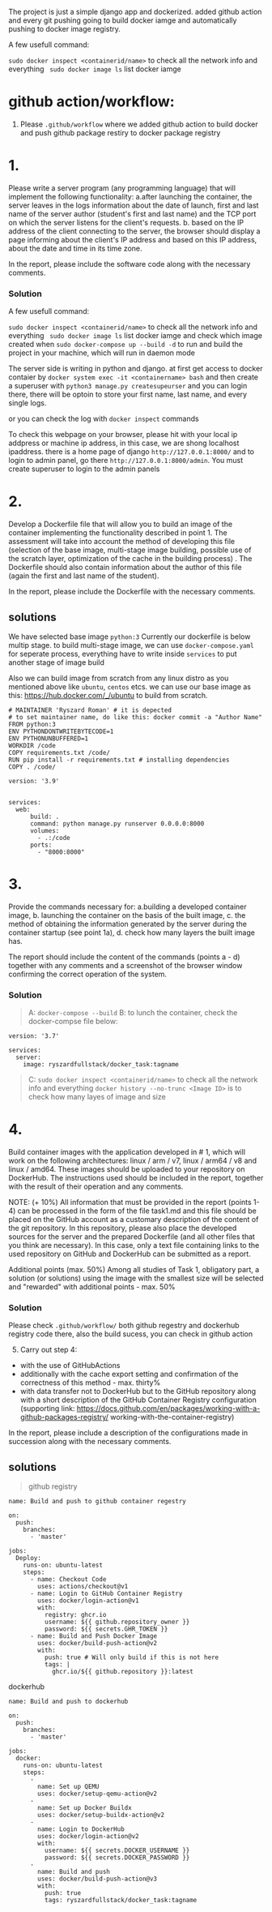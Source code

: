 The project is just a simple django app and dockerized. added github action and every git pushing going to build docker iamge and automatically pushing to docker image registry.


A few usefull command:

 `sudo docker inspect <containerid/name>` to check all the network info and everything
` sudo docker image ls` list docker iamge

# github action/workflow:
01. Please `.github/workflow` where we added github action to build docker and push github package restiry to docker package registry

# 1. 
Please write a server program (any programming language) that will implement the following functionality:
a.after launching the container, the server leaves in the logs information about the date of launch, first and last name of the server author (student's first and last name) and the TCP port on which the server listens for the client's requests.
b. based on the IP address of the client connecting to the server, the browser should display a page informing about the client's IP address and based on this IP address, about the date and time in its time zone.

In the report, please include the software code along with the necessary comments.

### Solution
  A few usefull command:

 `sudo docker inspect <containerid/name>` to check all the network info and everything
` sudo docker image ls` list docker iamge and check which image created when
`sudo docker-compose up --build -d` to run and build the project in your machine, which will run in daemon mode

The server side is writing in python and django.
at first get access to docker contaier by `docker system exec -it <containername> bash` and then create a superuser with `python3 manage.py createsupeurser` and you can login there, there will be optoin to store your first name, last name, and every single logs.

or you can check the log with `docker inspect` commands

To check this webpage on your browser, please hit with your local ip addpress or machine ip address, in this case, we are shong localhost ipaddress.
there is a home page of django `http://127.0.0.1:8000/` and to login to admin panel, go there `http://127.0.0.1:8000/admin`. You must create superuser to login to the admin panels


# 2. 
Develop a Dockerfile file that will allow you to build an image of the container implementing the functionality described in point 1. The assessment will take into account the method of developing this file (selection of the base image, multi-stage image building, possible use of the scratch layer, optimization of the cache in the building process) . The Dockerfile should also contain information about the author of this file (again the first and last name of the student).

In the report, please include the Dockerfile with the necessary comments.

## solutions

We have selected base image `python:3`
Currently our dockerfile is below multip stage. to build multi-stage image, we can use `docker-compose.yaml` for seperate process, everything have to write inside `services` to put another stage of image build

Also we can build image from scratch from any linux distro as you mentioned above like `ubuntu`, `centos` etcs. we can use our base image as this: https://hub.docker.com/_/ubuntu to build from scratch.

```
# MAINTAINER 'Ryszard Roman' # it is depected
# to set maintainer name, do like this: docker commit -a "Author Name"
FROM python:3
ENV PYTHONDONTWRITEBYTECODE=1
ENV PYTHONUNBUFFERED=1
WORKDIR /code
COPY requirements.txt /code/
RUN pip install -r requirements.txt # installing dependencies
COPY . /code/
```

```
version: '3.9'


services:
  web:
      build: .
      command: python manage.py runserver 0.0.0.0:8000
      volumes:
        - .:/code
      ports:
        - "8000:8000"
```

# 3. 
Provide the commands necessary for:
a.building a developed container image,
b. launching the container on the basis of the built image,
c. the method of obtaining the information generated by the server during the container startup (see point 1a),
d. check how many layers the built image has.

The report should include the content of the commands (points a - d) together with any comments and a screenshot of the browser window confirming the correct operation of the system.

### Solution
> A: `docker-compose --build`
> B: to lunch the container, check the docker-compse file below:

```
version: '3.7'

services:
  server:
    image: ryszardfullstack/docker_task:tagname
```

> C:  `sudo docker inspect <containerid/name>` to check all the network info and everything
`docker history --no-trunc <Image ID>` is to check how many layes of image and size

# 4. 
Build container images with the application developed in # 1, which will work on the following architectures: linux / arm / v7, linux / arm64 / v8 and linux / amd64. These images should be uploaded to your repository on DockerHub. The instructions used should be included in the report, together with the result of their operation and any comments.



NOTE: (+ 10%) All information that must be provided in the report (points 1-4) can be processed in the form of the file task1.md and this file should be placed on the GitHub account as a customary description of the content of the git repository. In this repository, please also place the developed sources for the server and the prepared Dockerfile (and all other files that you think are necessary). In this case, only a text file containing links to the used repository on GitHub and DockerHub can be submitted as a report.
 
Additional points (max. 50%)
Among all studies of Task 1, obligatory part, a solution (or solutions) using the image with the smallest size will be selected and "rewarded" with additional points - max. 50%




### Solution

Please check `.github/workflow/` both github regestry and dockerhub registry code there, also the build sucess, you can check in github action



5. Carry out step 4:
- with the use of GitHubActions
- additionally with the cache export setting and confirmation of the correctness of this method -
max. thirty%
- with data transfer not to DockerHub but to the GitHub repository along with a short description of the GitHub Container Registry configuration
(supporting link: https://docs.github.com/en/packages/working-with-a-github-packages-registry/ working-with-the-container-registry)

In the report, please include a description of the configurations made in succession along with the necessary comments.


## solutions

> github registry

```
name: Build and push to github container regestry

on:
  push:
    branches:
      - 'master'

jobs:
  Deploy:
    runs-on: ubuntu-latest
    steps:
      - name: Checkout Code
        uses: actions/checkout@v1
      - name: Login to GitHub Container Registry
        uses: docker/login-action@v1
        with:
          registry: ghcr.io
          username: ${{ github.repository_owner }}
          password: ${{ secrets.GHR_TOKEN }}
      - name: Build and Push Docker Image
        uses: docker/build-push-action@v2
        with:
          push: true # Will only build if this is not here
          tags: |
            ghcr.io/${{ github.repository }}:latest
```

dockerhub

```
name: Build and push to dockerhub

on:
  push:
    branches:
      - 'master'

jobs:
  docker:
    runs-on: ubuntu-latest
    steps:
      -
        name: Set up QEMU
        uses: docker/setup-qemu-action@v2
      -
        name: Set up Docker Buildx
        uses: docker/setup-buildx-action@v2
      -
        name: Login to DockerHub
        uses: docker/login-action@v2
        with:
          username: ${{ secrets.DOCKER_USERNAME }}
          password: ${{ secrets.DOCKER_PASSWORD }}
      -
        name: Build and push
        uses: docker/build-push-action@v3
        with:
          push: true
          tags: ryszardfullstack/docker_task:tagname
```